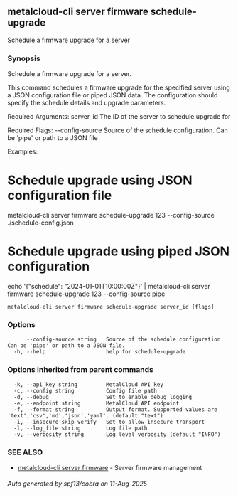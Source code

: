 ## metalcloud-cli server firmware schedule-upgrade

Schedule a firmware upgrade for a server

### Synopsis

Schedule a firmware upgrade for a server.

This command schedules a firmware upgrade for the specified server using a JSON 
configuration file or piped JSON data. The configuration should specify the 
schedule details and upgrade parameters.

Required Arguments:
  server_id              The ID of the server to schedule upgrade for

Required Flags:
  --config-source        Source of the schedule configuration. Can be 'pipe' or path to a JSON file

Examples:
  # Schedule upgrade using JSON configuration file
  metalcloud-cli server firmware schedule-upgrade 123 --config-source ./schedule-config.json

  # Schedule upgrade using piped JSON configuration
  echo '{"schedule": "2024-01-01T10:00:00Z"}' | metalcloud-cli server firmware schedule-upgrade 123 --config-source pipe


```
metalcloud-cli server firmware schedule-upgrade server_id [flags]
```

### Options

```
      --config-source string   Source of the schedule configuration. Can be 'pipe' or path to a JSON file.
  -h, --help                   help for schedule-upgrade
```

### Options inherited from parent commands

```
  -k, --api_key string         MetalCloud API key
  -c, --config string          Config file path
  -d, --debug                  Set to enable debug logging
  -e, --endpoint string        MetalCloud API endpoint
  -f, --format string          Output format. Supported values are 'text','csv','md','json','yaml'. (default "text")
  -i, --insecure_skip_verify   Set to allow insecure transport
  -l, --log_file string        Log file path
  -v, --verbosity string       Log level verbosity (default "INFO")
```

### SEE ALSO

* [metalcloud-cli server firmware](metalcloud-cli_server_firmware.md)	 - Server firmware management

###### Auto generated by spf13/cobra on 11-Aug-2025
